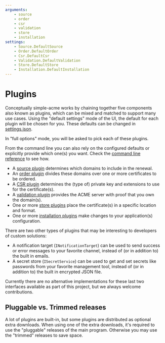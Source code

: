 ```yaml
---
arguments:
    - source
    - order
    - csr
    - validation
    - store
    - installation
settings:
    - Source.DefaultSource
    - Order.DefaultOrder
    - Csr.DefaultCsr
    - Validation.DefaultValidation
    - Store.DefaultStore
    - Installation.DefaultInstallation
---
```

# Plugins

Conceptually simple-acme works by chaining together five components also known as plugins, which can be 
mixed and matched to support many use cases. Using the "default settings" mode of the UI, the default 
for each plugin will be chosen for you. These defaults can be changed in [settings.json](/reference/settings). 

In "full options" mode, you will be asked to pick each of these plugins. 

From the command line you can also rely on the configured defaults or explicitly provide which 
one(s) you want. Check the [command line reference](/reference/cli) to see how.

- A [source plugin](/reference/plugins/source/) determines which domains to include in the renewal.
- An [order plugin](/reference/plugins/order/) divides these domains over one or more certificates to be ordered.
- A [CSR plugin](/reference/plugins/csr/) determines the (type of) private key and extensions to use for the certificate(s).
- A [validation plugin](/reference/plugins/validation/) provides the ACME server with proof that you own the domain(s).
- One or more [store plugins](/reference/plugins/store/) place the certificate(s) in a specific location and format.
- One or more [installation plugins](/reference/plugins/installation/) make changes to your application(s) configuration.

There are two other types of plugins that may be interesting to developers of custom solutions:

- A notification target (`INotificationTarget`) can be used to send success or error messages to your favorite channel, instead of (or in addition to) the built in emails.
- A secret store (`ISecretService`) can be used to get and set secrets like passwords from your favorite management tool, instead of (or in addition to) the built in encrypted JSON file.

Currently there are no alternative implementations for these last two interfaces available as part of this project, but we always welcome contributions.

## Pluggable vs. Trimmed releases

A lot of plugins are built-in, but some plugins are distributed as optional extra downloads. 
When using one of the extra downloads, it's required to use the "pluggable" releases of the 
main program. Otherwise you may use the "trimmed" releases to save space.